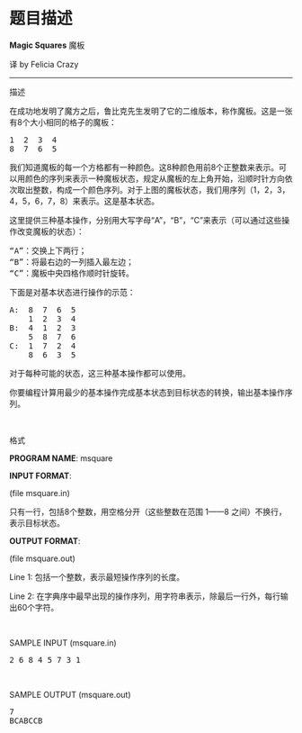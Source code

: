 # 题目描述


<p>
	<b>Magic Squares</b> 魔板
</p>
<p>
	译 by Felicia Crazy
</p>
<p>
	</p><hr/>
	<p>
		<span id=".E6.8F.8F.E8.BF.B0" class="mw-headline">描述</span> 
	</p>
	<p>
		在成功地发明了魔方之后，鲁比克先生发明了它的二维版本，称作魔板。这是一张有8个大小相同的格子的魔板：
	</p>
<pre>1  2  3  4  
8  7  6  5  
</pre>
	<p>
		我们知道魔板的每一个方格都有一种颜色。这8种颜色用前8个正整数来表示。可以用颜色的序列来表示一种魔板状态，规定从魔板的左上角开始，沿顺时针方向依次取出整数，构成一个颜色序列。对于上图的魔板状态，我们用序列（1，2，3，4，5，6，7，8）来表示。这是基本状态。
	</p>
	<p>
		这里提供三种基本操作，分别用大写字母“A”，“B”，“C”来表示（可以通过这些操作改变魔板的状态）：
	</p>
<pre>“A”：交换上下两行；  
“B”：将最右边的一列插入最左边； 
“C”：魔板中央四格作顺时针旋转。 
</pre>
	<p>
		下面是对基本状态进行操作的示范：
	</p>
<pre>A:  8  7  6  5  
    1  2  3  4  
B:  4  1  2  3  
    5  8  7  6  
C:  1  7  2  4  
    8  6  3  5  
</pre>
	<p>
		对于每种可能的状态，这三种基本操作都可以使用。
	</p>
	<p>
		你要编程计算用最少的基本操作完成基本状态到目标状态的转换，输出基本操作序列。
	</p>
	<p>
		<span id=".E6.A0.BC.E5.BC.8F" class="mw-headline"></span> 
	</p>
	<p>
		<span class="mw-headline">格式</span> 
	</p>
	<p>
		</p><p>
			<b>PROGRAM NAME</b>: msquare
		</p>
		<p>
			<b>INPUT FORMAT</b>:
		</p>
		<p>
			(file msquare.in)
		</p>
		<p>
			只有一行，包括8个整数，用空格分开（这些整数在范围 1——8 之间）不换行，表示目标状态。
		</p>
		<p>
			<b>OUTPUT FORMAT</b>:
		</p>
		<p>
			(file msquare.out)
		</p>
		<p>
			Line 1: 包括一个整数，表示最短操作序列的长度。
		</p>
		<p>
			Line 2: 在字典序中最早出现的操作序列，用字符串表示，除最后一行外，每行输出60个字符。
		</p>
<span class="mw-headline"></span> 
		<p>
			<br/>
		</p>
		<p>
			<span id="SAMPLE_INPUT" class="mw-headline">SAMPLE INPUT (msquare.in)</span> 
		</p>
<pre>2 6 8 4 5 7 3 1 
</pre>
		<p>
			<span id="SAMPLE_OUTPUT" class="mw-headline"></span> 
		</p>
		<p>
			<span class="mw-headline">SAMPLE OUTPUT (msquare.out)</span><span class="mw-headline"></span> 
		</p>
		<p>
</p><pre>7 
BCABCCB
</pre>
<!-- 
NewPP limit report
Preprocessor node count: 15/1000000
Post-expand include size: 0/2097152 bytes
Template argument size: 0/2097152 bytes
Expensive parser function count: 0/100
--><!-- Saved in parser cache with key newnocow:pcache:idhash:850-0!*!*!!zh-cn!*!* and timestamp 20120709094038 --><span class="mw-headline"></span> 
			<p>
				<br/>
			</p>
			<p>
				<span class="mw-headline"></span> 
			</p>
			<p>
				 
			</p>
<span class="mw-headline"></span>

